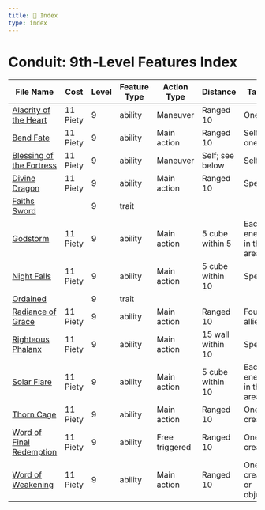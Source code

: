 ```yaml
---
title: 📑 Index
type: index
---
```


# Conduit: 9th-Level Features Index

| File Name                                                     | Cost     | Level | Feature Type | Action Type    | Distance          | Target                 |
| ------------------------------------------------------------- | -------- | ----- | ------------ | -------------- | ----------------- | ---------------------- |
| [Alacrity of the Heart](../Alacrity%20of%20the%20Heart)       | 11 Piety | 9     | ability      | Maneuver       | Ranged 10         | One ally               |
| [Bend Fate](../Bend%20Fate)                                   | 11 Piety | 9     | ability      | Main action    | Ranged 10         | Self or one ally       |
| [Blessing of the Fortress](../Blessing%20of%20the%20Fortress) | 11 Piety | 9     | ability      | Maneuver       | Self; see below   | Self                   |
| [Divine Dragon](../Divine%20Dragon)                           | 11 Piety | 9     | ability      | Main action    | Ranged 10         | Special                |
| [Faiths Sword](../Faiths%20Sword)                             |          | 9     | trait        |                |                   |                        |
| [Godstorm](../Godstorm)                                       | 11 Piety | 9     | ability      | Main action    | 5 cube within 5   | Each enemy in the area |
| [Night Falls](../Night%20Falls)                               | 11 Piety | 9     | ability      | Main action    | 5 cube within 10  | Special                |
| [Ordained](../Ordained)                                       |          | 9     | trait        |                |                   |                        |
| [Radiance of Grace](../Radiance%20of%20Grace)                 | 11 Piety | 9     | ability      | Main action    | Ranged 10         | Four allies            |
| [Righteous Phalanx](../Righteous%20Phalanx)                   | 11 Piety | 9     | ability      | Main action    | 15 wall within 10 | Special                |
| [Solar Flare](../Solar%20Flare)                               | 11 Piety | 9     | ability      | Main action    | 5 cube within 10  | Each enemy in the area |
| [Thorn Cage](../Thorn%20Cage)                                 | 11 Piety | 9     | ability      | Main action    | Ranged 10         | One creature           |
| [Word of Final Redemption](../Word%20of%20Final%20Redemption) | 11 Piety | 9     | ability      | Free triggered | Ranged 10         | One creature           |
| [Word of Weakening](../Word%20of%20Weakening)                 | 11 Piety | 9     | ability      | Main action    | Ranged 10         | One creature or object |
